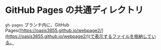 # GitHub Pages の共通ディレクトリ

``` gh-pages ``` ブランチ内に、GitHub Pages([https://oasis3855.github.io/webpage2/](https://oasis3855.github.io/webpage2/))で表示するファイルを格納している。


